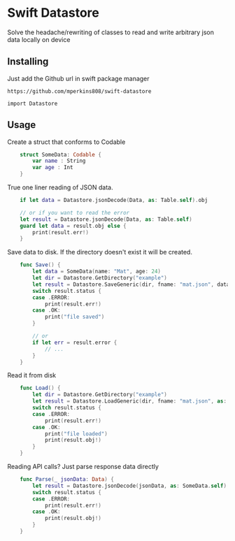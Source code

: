 # Swift Datastore

Solve the headache/rewriting of classes to read and write arbitrary json data locally on device

## Installing 

Just add the Github url in swift package manager 

```
https://github.com/mperkins808/swift-datastore
```

```
import Datastore
```

## Usage

Create a struct that conforms to Codable 

```swift
    struct SomeData: Codable {
        var name : String
        var age : Int
    }
```

True one liner reading of JSON data.

```swift
    if let data = Datastore.jsonDecode(Data, as: Table.self).obj

    // or if you want to read the error 
    let result = Datastore.jsonDecode(Data, as: Table.self) 
    guard let data = result.obj else {
        print(result.err!)
    }
```

Save data to disk. If the directory doesn't exist it will be created.

```swift
    func Save() {
        let data = SomeData(name: "Mat", age: 24)
        let dir = Datastore.GetDirectory("example")
        let result = Datastore.SaveGeneric(dir, fname: "mat.json", data: data)
        switch result.status {
        case .ERROR:
            print(result.err!)
        case .OK:
            print("file saved")
        }

        // or 
        if let err = result.error {
            // ... 
        }
    }
```

Read it from disk 

```swift
    func Load() {
        let dir = Datastore.GetDirectory("example")
        let result = Datastore.LoadGeneric(dir, fname: "mat.json", as: SomeData.self)
        switch result.status {
        case .ERROR:
            print(result.err!)
        case .OK:
            print("file loaded")
            print(result.obj!)
        }
    }
```

Reading API calls? Just parse response data directly 

```swift
    func Parse(_ jsonData: Data) {
        let result = Datastore.jsonDecode(jsonData, as: SomeData.self)
        switch result.status {
        case .ERROR:
            print(result.err!)
        case .OK:
            print(result.obj!)
        }
    }
```